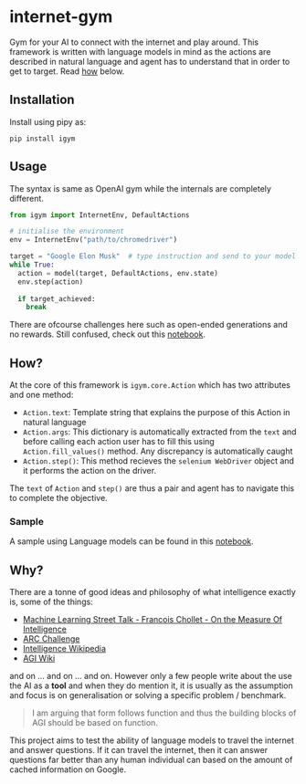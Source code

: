 # internet-gym

Gym for your AI to connect with the internet and play around. This framework is written with language models in mind as the actions are described in natural language and agent has to understand that in order to get to target. Read [how](#how) below.

## Installation

Install using pipy as:
```
pip install igym
```

## Usage

The syntax is same as OpenAI gym while the internals are completely different.
```python
from igym import InternetEnv, DefaultActions

# initialise the environment
env = InternetEnv("path/to/chromedriver")

target = "Google Elon Musk"  # type instruction and send to your model
while True:
  action = model(target, DefaultActions, env.state)
  env.step(action)
  
  if target_achieved:
    break
```

There are ofcourse challenges here such as open-ended generations and no rewards. Still confused, check out this [notebook](./notebooks/Task%20#1.ipynb).

## How?

At the core of this framework is `igym.core.Action` which has two attributes and one method:
* `Action.text`: Template string that explains the purpose of this Action in natural language
* `Action.args`: This dictionary is automatically extracted from the `text` and before calling each action user has to fill this using `Action.fill_values()` method. Any discrepancy is automatically caught
* `Action.step()`: This method recieves the `selenium WebDriver` object and it performs the action on the driver.

The `text` of `Action` and `step()` are thus a pair and agent has to navigate this to complete the objective.

### Sample

A sample using Language models can be found in this [notebook](./notebooks/Task%20#1%20with%20GPT2XL.ipynb).

## Why?

There are a tonne of good ideas and philosophy of what intelligence exactly is, some of the things:
* [Machine Learning Street Talk - Francois Chollet - On the Measure Of Intelligence](https://www.youtube.com/watch?v=mEVnu-KZjq4)
* [ARC Challenge](https://arxiv.org/pdf/1911.01547.pdf)
* [Intelligence Wikipedia](https://en.wikipedia.org/wiki/Intelligence)
* [AGI Wiki](https://en.wikipedia.org/wiki/Artificial_general_intelligence)

and on ... and on ... and on. However only a few people write about the use the AI as a **tool** and when they do mention it, it is usually as the assumption and focus is on generalisation or solving a specific problem / benchmark.

> I am arguing that form follows function and thus the building blocks of AGI should be based on function.

This project aims to test the ability of language models to travel the internet and answer questions. If it can travel the internet, then it can answer questions far better than any human individual can based on the amount of cached information on Google.

<!-- ### Benchmarking

Since there are no datasets available for this, obvio., we can check what siri does. Attached is the screenshot from Siri:

<img src="./assets/wiki_elon_siri.png" height=400px>

Note that the reason it gives such a beautiful response is because it is calling an API that does things. -->
